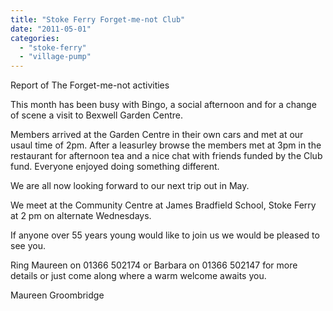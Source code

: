 ```yaml
---
title: "Stoke Ferry Forget-me-not Club"
date: "2011-05-01"
categories: 
  - "stoke-ferry"
  - "village-pump"
---
```


Report of The Forget-me-not activities

This month has been busy with Bingo, a social afternoon and for a change of scene a visit to Bexwell Garden Centre.

Members arrived at the Garden Centre in their own cars and met at our usaul time of 2pm. After a leasurley browse the members met at 3pm in the restaurant for afternoon tea and a nice chat with friends funded by the Club fund. Everyone enjoyed doing something different.

We are all now looking forward to our next trip out in May.

We meet at the Community Centre at James Bradfield School, Stoke Ferry at 2 pm on alternate Wednesdays.

If anyone over 55 years young would like to join us we would be pleased to see you.

Ring Maureen on 01366 502174 or Barbara on 01366 502147 for more details or just come along where a warm welcome awaits you.

Maureen Groombridge
